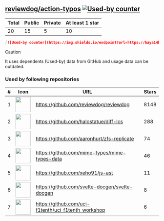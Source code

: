 





## [reviewdog/action-typos](https://github.com/reviewdog/action-typos) [![Used-by counter](https://img.shields.io/endpoint?url=https://haya14busa.github.io/github-used-by/data/reviewdog/action-typos/shieldsio.json)](https://github.com/haya14busa/github-used-by/tree/main/repo/reviewdog/action-typos)

| Total | Public | Private | At least 1 star
| ----- | ------ | ------- | ---------------
| 20 | 15 | 5 | 10 |

```md
[![Used-by counter](https://img.shields.io/endpoint?url=https://haya14busa.github.io/github-used-by/data/reviewdog/action-typos/shieldsio.json)](https://github.com/haya14busa/github-used-by/tree/main/repo/reviewdog/action-typos)
```

> [!CAUTION]
> It uses dependents (Used-by) data from GitHub and usage data can be outdated.

### Used by following repositories

| # | Icon | URL | Stars |
| -- | -- | -- | -- | 
|1|<img src="https://github.com/reviewdog.png" width=50 height=50>|https://github.com/reviewdog/reviewdog|8148|
|2|<img src="https://github.com/halostatue.png" width=50 height=50>|https://github.com/halostatue/diff-lcs|288|
|3|<img src="https://github.com/aaronhurt.png" width=50 height=50>|https://github.com/aaronhurt/zfs-replicate|74|
|4|<img src="https://github.com/mime-types.png" width=50 height=50>|https://github.com/mime-types/mime-types-data|46|
|5|<img src="https://github.com/xeho91.png" width=50 height=50>|https://github.com/xeho91/js-ast|11|
|6|<img src="https://github.com/svelte-docgen.png" width=50 height=50>|https://github.com/svelte-docgen/svelte-docgen|8|
|7|<img src="https://github.com/uci-f1tenth.png" width=50 height=50>|https://github.com/uci-f1tenth/uci_f1tenth_workshop|6|
